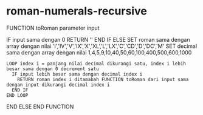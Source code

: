 # roman-numerals-recursive

FUNCTION toRoman parameter input

  IF input sama dengan 0
    RETURN ''
  END IF
  ELSE
    SET roman sama dengan array dengan nilai 'I','IV','V','IX','X','XL','L','LX','C','CD','D','DC','M'
    SET decimal sama dengan array dengan nilai 1,4,5,9,10,40,50,60,100,400,500,600,1000

    LOOP index i = panjang nilai decimal dikurangi satu, index i lebih besar sama dengan 0 decrement satu
      IF input lebih besar sama dengan decimal index i
        RETURN roman index i ditamabah FUNCTION toRoman dari input sama dengan input dikurangi decimal index i
      END IF
    END LOOP
  END ELSE
END FUNCTION
